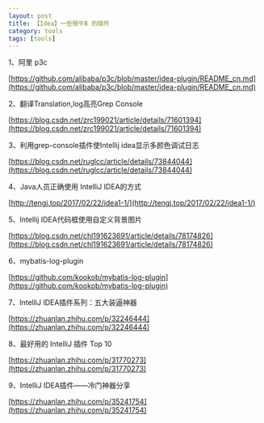 ```yaml
---
layout: post
title: 【Idea】一些很牛B 的插件
category: tools
tags: [tools]
---
```


1、阿里 p3c

[https://github.com/alibaba/p3c/blob/master/idea-plugin/README_cn.md](https://github.com/alibaba/p3c/blob/master/idea-plugin/README_cn.md)

2、翻译Translation,log高亮Grep Console

[https://blog.csdn.net/zrc199021/article/details/71601394](https://blog.csdn.net/zrc199021/article/details/71601394)

3、利用grep-console插件使Intellij idea显示多颜色调试日志

[https://blog.csdn.net/ruglcc/article/details/73844044](https://blog.csdn.net/ruglcc/article/details/73844044)

4、Java人员正确使用 IntelliJ IDEA的方式

[http://tengj.top/2017/02/22/idea1-1/](http://tengj.top/2017/02/22/idea1-1/)

5、Intellij IDEA代码框使用自定义背景图片

[https://blog.csdn.net/chl191623691/article/details/78174826](https://blog.csdn.net/chl191623691/article/details/78174826)

6、mybatis-log-plugin

[https://github.com/kookob/mybatis-log-plugin](https://github.com/kookob/mybatis-log-plugin)

7、IntelliJ IDEA插件系列：五大装逼神器

[https://zhuanlan.zhihu.com/p/32246444](https://zhuanlan.zhihu.com/p/32246444)

8、最好用的 IntelliJ 插件 Top 10

[https://zhuanlan.zhihu.com/p/31770273](https://zhuanlan.zhihu.com/p/31770273)

9、IntelliJ IDEA插件——冷门神器分享

[https://zhuanlan.zhihu.com/p/35241754](https://zhuanlan.zhihu.com/p/35241754)

 
